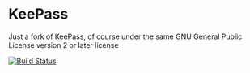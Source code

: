 # KeePass
Just a fork of KeePass, of course under the same GNU General Public License version 2 or later license

[![Build Status](https://travis-ci.org/dhcgn/KeePass.svg?branch=master)](https://travis-ci.org/dhcgn/KeePass)
